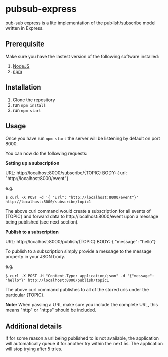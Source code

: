 # pubsub-express

pub-sub express is a lite implementation of the publish/subscribe model written in Express.

## Prerequisite

Make sure you have the lastest version of the following software installed:

1. [NodeJS](https://nodejs.org/en/)
2. [npm](https://www.npmjs.com/)

## Installation

1. Clone the repository
2. run `npm install` 
3. run `npm start`

## Usage

Once you have run `npm start` the server will be listening by default on port 8000.

You can now do the following requests:

**Setting up a subscription**

URL: http://localhost:8000/subscribe/{TOPIC} 
BODY: { url: "http://localhost:8000/event"}

e.g. 

`$ curl -X POST -d '{ "url": "http://localhost:8000/event"}' http://localhost:8000/subscribe/topic1`

The above curl command  would create a subscription for all events of {TOPIC} and forward data to http://localhost:8000/event upon a message being published (see next section).

**Publish to a subscription**

URL: http://localhost:8000/publish/{TOPIC}
BODY: { "message": "hello"}

To publish to a subscription simply provide a message to the message property in your JSON body. 

e.g.

`$ curl -X POST -H "Content-Type: application/json" -d '{"message": "hello"}' http://localhost:8000/publish/topic1`


The above curl command publishes to all of the stored urls under the particular {TOPIC}.

**Note:** When passing a URL make sure you include the complete URL, this means "http" or "https" should be included.

## Additional details

If for some reason a url being published to is not available, the application will automatically queue it for another try within the next 5s. The application will stop trying after 5 tries.
